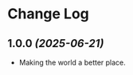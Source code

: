 Change Log
==========

1.0.0 *(2025-06-21)*
--------------------

* Making the world a better place.
